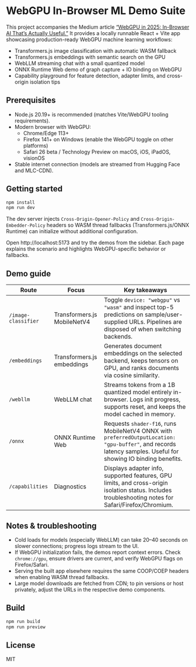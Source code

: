 # WebGPU In-Browser ML Demo Suite

This project accompanies the Medium article [“WebGPU in 2025: In-Browser AI That’s Actually Useful.”](https://medium.com/@kulhari.anshul/webgpu-in-2025-in-browser-ai-thats-actually-useful-281bbaadaf6f) It provides a locally runnable React + Vite app showcasing production-ready WebGPU machine learning workflows:

- Transformers.js image classification with automatic WASM fallback
- Transformers.js embeddings with semantic search on the GPU
- WebLLM streaming chat with a small quantized model
- ONNX Runtime Web demo of graph capture + IO binding on WebGPU
- Capability playground for feature detection, adapter limits, and cross-origin isolation tips

## Prerequisites

- Node.js 20.19+ is recommended (matches Vite/WebGPU tooling requirements).
- Modern browser with WebGPU:
  - Chrome/Edge 113+
  - Firefox 141+ on Windows (enable the WebGPU toggle on other platforms)
  - Safari 26 beta / Technology Preview on macOS, iOS, iPadOS, visionOS
- Stable internet connection (models are streamed from Hugging Face and MLC-CDN).

## Getting started

```bash
npm install
npm run dev
```

The dev server injects `Cross-Origin-Opener-Policy` and `Cross-Origin-Embedder-Policy` headers so WASM thread fallbacks (Transformers.js/ONNX Runtime) can initialize without additional configuration.

Open http://localhost:5173 and try the demos from the sidebar. Each page explains the scenario and highlights WebGPU-specific behavior or fallbacks.

## Demo guide

| Route | Focus | Key takeaways |
| --- | --- | --- |
| `/image-classifier` | Transformers.js MobileNetV4 | Toggle `device: "webgpu"` vs `"wasm"` and inspect top-5 predictions on sample/user-supplied URLs. Pipelines are disposed of when switching backends. |
| `/embeddings` | Transformers.js embeddings | Generates document embeddings on the selected backend, keeps tensors on GPU, and ranks documents via cosine similarity. |
| `/webllm` | WebLLM chat | Streams tokens from a 1B quantized model entirely in-browser. Logs init progress, supports reset, and keeps the model cached in memory. |
| `/onnx` | ONNX Runtime Web | Requests `shader-f16`, runs MobileNetV4 ONNX with `preferredOutputLocation: "gpu-buffer"`, and records latency samples. Useful for showing IO binding benefits. |
| `/capabilities` | Diagnostics | Displays adapter info, supported features, GPU limits, and cross-origin isolation status. Includes troubleshooting notes for Safari/Firefox/Chromium. |

## Notes & troubleshooting

- Cold loads for models (especially WebLLM) can take 20–40 seconds on slower connections; progress logs stream to the UI.
- If WebGPU initialization fails, the demos report context errors. Check `chrome://gpu`, ensure drivers are current, and verify WebGPU flags on Firefox/Safari.
- Serving the built app elsewhere requires the same COOP/COEP headers when enabling WASM thread fallbacks.
- Large model downloads are fetched from CDN; to pin versions or host privately, adjust the URLs in the respective demo components.

## Build

```bash
npm run build
npm run preview
```

## License

MIT
